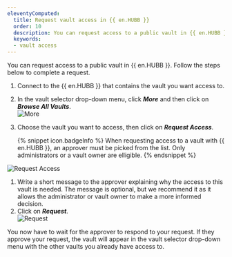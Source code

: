 ```yaml
---
eleventyComputed:
  title: Request vault access in {{ en.HUBB }}
  order: 10
  description: You can request access to a public vault in {{ en.HUBB }}.
  keywords:
  - vault access
---
```

You can request access to a public vault in {{ en.HUBB }}. Follow the steps below to complete a request.

1. Connect to the {{ en.HUBB }} that contains the vault you want access to.
1. In the vault selector drop-down menu, click ***More*** and then click on ***Browse All Vaults***.  
![More](https://webdevolutions.azureedge.net/docs/en/hub/Hub0002.png)  
1. Choose the vault you want to access, then click on ***Request Access***.  

   {% snippet icon.badgeInfo %}
   When requesting access to a vault with {{ en.HUBB }}, an approver must be picked from the list. Only administrators or a vault owner are elligible.
   {% endsnippet %}  

![Request Access](https://webdevolutions.azureedge.net/docs/en/hub/Hub0003.png)  
1. Write a short message to the approver explaining why the access to this vault is needed. The message is optional, but we recommend it as it allows the administrator or vault owner to make a more informed decision.
1. Click on ***Request***.  
![Request](https://webdevolutions.azureedge.net/docs/en/hub/Hub0004.png)  

You now have to wait for the approver to respond to your request. If they approve your request, the vault will appear in the vault selector drop-down menu with the other vaults you already have access to.
